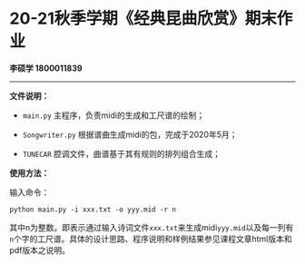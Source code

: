 # 20-21秋季学期《经典昆曲欣赏》期末作业

**李硕学 1800011839**

****

**文件说明：**

- `main.py` 主程序，负责midi的生成和工尺谱的绘制；

- `Songwriter.py` 根据谱曲生成midi的包，完成于2020年5月；

- `TUNECAR` 腔调文件，曲谱基于其有规则的排列组合生成；

**使用方法：**

输入命令：

`python main.py -i xxx.txt -o yyy.mid -r n`

其中n为整数。即表示通过输入诗词文件`xxx.txt`来生成midi`yyy.mid`以及每一列有`n`个字的工尺谱。具体的设计思路、程序说明和样例结果参见课程文章html版本和pdf版本之说明。

